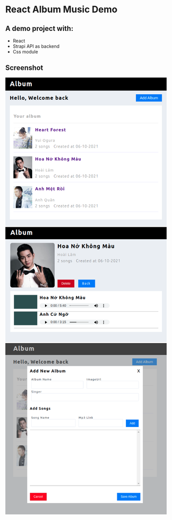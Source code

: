 # React Album Music Demo

## A demo project with:

- React
- Strapi API as backend
- Css module

## Screenshot

![Main](screen_shot/album_main.png)
![Detail](screen_shot/album_detail.png)
![Add](screen_shot/album_add.png)
